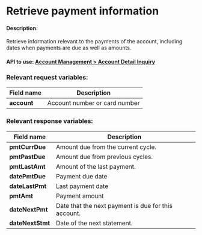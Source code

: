 Retrieve payment information
============================

#### Description:

Retrieve information relevant to the payments of the account, including dates when payments are due as well as amounts.

#### API to use: [Account Management > Account Detail Inquiry](https://docs.firstdata.com/org/global/docs/api#account-detail-inquiry-v3)


### Relevant request variables:

| Field name  | Description                   |
|-------------|-------------------------------|
| **account** | Account number or card number |


### Relevant response variables:

| Field name       | Description                                         |
|------------------|-----------------------------------------------------|
| **pmtCurrDue**   | Amount due from the current cycle.                  |
| **pmtPastDue**   | Amount due from previous cycles.                    |
| **pmtLastAmt**   | Amount of the last payment.                         |
| **datePmtDue**   | Payment due date                                    |
| **dateLastPmt**  | Last payment date                                   |
| **pmtAmt**       | Payment amount                                      |
| **dateNextPmt**  | Date that the next payment is due for this account. |
| **dateNextStmt** | Date of the next statement.                         |

